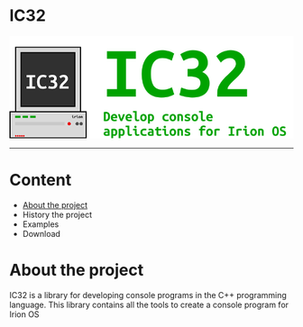# IC32

<img src="prev1.png">

---
# Content
- [About the project](#About-the-project)
- History the project
- Examples
- Download

# About the project
IC32 is a library for developing console programs in the C++ programming language. This library contains all the tools to create a console program for Irion OS
